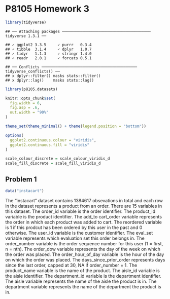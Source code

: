 P8105 Homework 3
================

``` r
library(tidyverse)
```

    ## ── Attaching packages ─────────────────────────────────────── tidyverse 1.3.1 ──

    ## ✓ ggplot2 3.3.5     ✓ purrr   0.3.4
    ## ✓ tibble  3.1.4     ✓ dplyr   1.0.7
    ## ✓ tidyr   1.1.3     ✓ stringr 1.4.0
    ## ✓ readr   2.0.1     ✓ forcats 0.5.1

    ## ── Conflicts ────────────────────────────────────────── tidyverse_conflicts() ──
    ## x dplyr::filter() masks stats::filter()
    ## x dplyr::lag()    masks stats::lag()

``` r
library(p8105.datasets)

knitr::opts_chunk$set(
  fig.width = 6,
  fig.asp = .6,
  out.width = "90%"
)

theme_set(theme_minimal() + theme(legend.position = "bottom"))

options(
  ggplot2.continuous.colour = "viridis",
  ggplot2.continuous.fill = "viridis"
)

scale_colour_discrete = scale_colour_viridis_d
scale_fill_discrete = scale_fill_viridis_d
```

## Problem 1

``` r
data("instacart")
```

The “instacart” dataset contains 1384617 obsevations in total and each
row in the dataset represents a product from an order. There are 15
variables in this dataset. The order\_id variable is the order
identifier. The product\_id variable is the product identifier. The
add\_to cart\_order variable represents the order in which each product
was added to cart. The reordered variable is 1 if this prodcut has been
ordered by this user in the past and 0 otherwise. The user\_id variable
is the customer identifier. The eval\_set variable represents which
evaluation set this order belongs in. The order\_number variable is the
order sequence number for this user (1 = first, n = nth). The order\_dow
variable represents the day of the week on which the order was placed.
The order\_hour\_of\_day variable is the hour of the day on which the
order was placed. The days\_since\_prior\_order represents days since
the last order, capped at 30, NA if order\_number = 1. The product\_name
variable is the name of the product. The aisle\_id variable is the aisle
identifier. The department\_id variable is the department identifier.
The aisle variable represents the name of the aisle the product is in.
The department variable represents the name of the department the
product is in.
